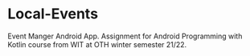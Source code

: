# Local-Events
Event Manger Android App. Assignment for Android Programming with Kotlin course from WIT at OTH winter semester 21/22.

